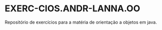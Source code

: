 # EXERC-CIOS.ANDR-LANNA.OO
Repositório de exercícios para a matéria de orientação a objetos em java.
